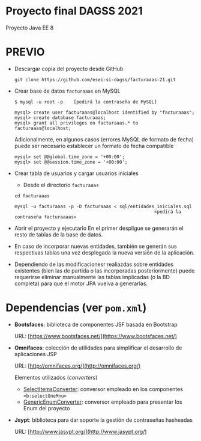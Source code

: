 # Proyecto final DAGSS 2021
Proyecto Java EE 8 


# PREVIO

* Descargar copia del proyecto desde GitHub
  ```
  git clone https://github.com/esei-si-dagss/facturaaas-21.git
  ```
  


* Crear base de datos `facturaaas` en MySQL
   ```
   $ mysql -u root -p    [pedirá la contraseña de MySQL]

   mysql> create user facturaaas@localhost identified by "facturaaas";
   mysql> create database facturaaas;
   mysql> grant all privileges on facturaaas.* to facturaaas@localhost;
   ```
   
   Adicionalmente, en algunos casos (errores MySQL de formato de fecha) puede ser necesario establecer un formato de fecha compatible
   ```
   mysql> set @@global.time_zone = '+00:00';
   mysql> set @@session.time_zone = '+00:00';
   ```

* Crear tabla de usuarios y cargar usuarios iniciales

  * Desde el directorio `facturaaas`
  
  ```
  cd facturaaas

  mysql -u facturaaas -p -D facturaaas < sql/entidades_iniciales.sql
                                                      <pedirá la contraseña facturaaaas>
  ```
  
* Abrir el proyecto y ejecutarlo
En el primer despligue se generarán el resto de tablas de la base de datos.
* En caso de incorporar nuevas entidades, también se generán sus respectivas tablas una vez desplegada la nueva versión de la aplicación.
* Dependiendo de las modificacionesr realiazdas sobre entidades existentes (bien las de partida o las incorporadas posteriormente) puede requerirse eliminar manualmente las 
tablas implicadas (o la BD completa) para que el motor JPA vuelva a generarlas.

# Dependencias (ver `pom.xml`)

* **Bootsfaces**: biblioteca de componentes JSF basada en Bootstrap

  URL: [https://www.bootsfaces.net/](https://www.bootsfaces.net/)

* **Omnifaces**: colección de utilidades para simplificar el desarrollo de aplicaciones JSP

  URL: [http://omnifaces.org/](http://omnifaces.org/)

  Elementos utilizados (_converters_)

  * [SelectItemsConverter](http://showcase.omnifaces.org/converters/SelectItemsConverter): conversor empleado en los componentes `<b:selectOneMnu>`
  * [GenericEnumConverter](http://showcase.omnifaces.org/converters/GenericEnumConverter): conversor empleado para presentar los Enum del proyecto

* **Jsypt**: biblioteca para dar soporte la gestión de contraseñas hasheadas

  URL: [http://www.jasypt.org/](http://www.jasypt.org/)
